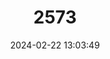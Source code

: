 ---
title: "2573"
category: "Pseudobarbus trevelyani"
draft: false
date: 2024-02-22 13:03:49
languages:
  Afrikaans: ["Grens-ghieliemientjie"]
  English: ["Border Barb"]
---